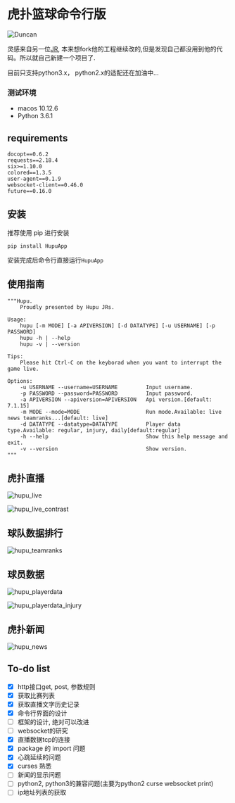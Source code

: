 # 虎扑篮球命令行版  
![Duncan](images/Duncan.jpg)

灵感来自另一位[JR](https://github.com/chenjiandongx/HupuLive), 本来想fork他的工程继续改的,但是发现自己都没用到他的代码。所以就自己新建一个项目了.

目前只支持python3.x， python2.x的适配还在加油中...

### 测试环境
* macos 10.12.6
* Python 3.6.1 

## requirements

```
docopt==0.6.2
requests==2.18.4
six>=1.10.0
colored==1.3.5
user-agent==0.1.9
websocket-client==0.46.0
future==0.16.0
```

## 安装

推荐使用 pip 进行安装
```
pip install HupuApp
```
安装完成后命令行直接运行`HupuApp`

## 使用指南
```shell
"""Hupu.
    Proudly presented by Hupu JRs.

Usage:
    hupu [-m MODE] [-a APIVERSION] [-d DATATYPE] [-u USERNAME] [-p PASSWORD]
    hupu -h | --help
    hupu -v | --version

Tips:
    Please hit Ctrl-C on the keyborad when you want to interrupt the game live.

Options:
    -u USERNAME --username=USERNAME         Input username.
    -p PASSWORD --password=PASSWORD         Input password.
    -a APIVERSION --apiversion=APIVERSION   Api version.[default: 7.1.15]
    -m MODE --mode=MODE                     Run mode.Available: live news teamranks...[default: live]
    -d DATATYPE --datatype=DATATYPE         Player data type.Available: regular, injury, daily[default:regular]
    -h --help                               Show this help message and exit.
    -v --version                            Show version.
"""
```

## 虎扑直播
![hupu_live](images/hupu_live.gif)

![hupu_live_contrast](images/hupu_live_contrast.gif)



## 球队数据排行

![hupu_teamranks](images/hupu_teamranks.gif)


## 球员数据

![hupu_playerdata](images/hupu_playerdata.gif)


![hupu_playerdata_injury](images/hupu_playerdata_injury.gif)

## 虎扑新闻

![hupu_news](images/hupu_news.gif)


## To-do list
* [x] http接口get, post, 参数规则
* [x] 获取比赛列表
* [x] 获取直播文字历史记录
* [x] 命令行界面的设计
* [ ] 框架的设计, 绝对可以改进
* [ ] websocket的研究
* [x] 直播数据tcp的连接
* [x] package 的 import 问题
* [x] 心跳延续的问题
* [x] curses 熟悉
* [ ] 新闻的显示问题
* [ ] python2, python3的兼容问题(主要为python2 curse websocket print)
* [ ] ip地址列表的获取
